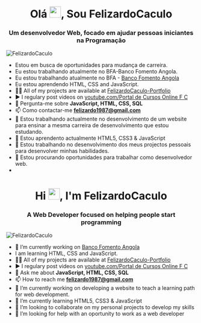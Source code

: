 <h1 align="center">Olá <img src="https://github.com/FelizardoCaculo.png" width="30px">, Sou FelizardoCaculo</h1>
<h3 align="center">Um desenvolvedor Web, focado em ajudar pessoas iniciantes na Programação</h3>
<p align="left"> <img src="https://github.com/account" alt="FelizardoCaculo" /> </p>


- Estou em busca de oportunidades para mudança de carreira.
- Eu estou trabalhando atualmente no BFA-Banco Fomento Angola.
- Eu estou trabalhando atualmente no BFA - [Banco Fomento Angola](https://www.bfa.ao)
- Eu estou aprendendo HTML, CSS and JavaScript.
- 👨‍💻 All of my projects are available at [FelizardoCaculo-Portfolio](https://felizardocaculo-portfolio.herokuapp.com/)
- ▶️ I regulary post videos on [youtube.com/Portal de Cursos Online F C](https://youtube.com/channel/UCGJg7DtpcwaBxNcI0iCwDYQ)
- 💬 Pergunta-me sobre **JavaScript, HTML, CSS, SQL**
- 📫 Como contactar-me **felizardo1987@gmail.com**
- 🔭 Estou trabalhando actualmente no desenvolvimento de um website para ensinar a mesma carreira de desenvolvimento que estou estudando.
- 🌱 Estou aprendento actualmente HTML5, CSS3 & JavaScript
- 👯 Estou trabalhando no desenvolvimento dos meus projectos pessoais para desenvolver minhas habilidades.
- 🤔 Estou procurando oportunidades para trabalhar como desenvolvedor web.
-


<h1 align="center">Hi <img src="https://github.com/FelizardoCaculo.png" width="30px">, I'm FelizardoCaculo</h1>
<h3 align="center">A Web Developer focused on helping people start programming</h3>
<p align="left"> <img src="https://github.com/account" alt="FelizardoCaculo" /> </p>

- 🔭 I’m currently working on [Banco Fomento Angola](https://www.bfa.ao)
- I am learning HTML, CSS and JavaScript.
- 👨‍💻 All of my projects are available at [FelizardoCaculo-Portfolio](https://felizardocaculo-portfolio.herokuapp.com/)
- ▶️ I regulary post videos on [youtube.com/Portal de Cursos Online F C](https://youtube.com/channel/UCGJg7DtpcwaBxNcI0iCwDYQ)
- 💬 Ask me about **JavaScript, HTML, CSS, SQL**
- 📫 How to reach me **felizardo1987@gmail.com**
- 🔭 I’m currently working on developing a website to teach a learning path for web development.
- 🌱 I’m currently learning HTML5, CSS3 & JavaScript
- 👯 I’m looking to collaborate on my personal projects to develop my skills
- 🤔 I’m looking for help with an oportunity to work as a web developer


